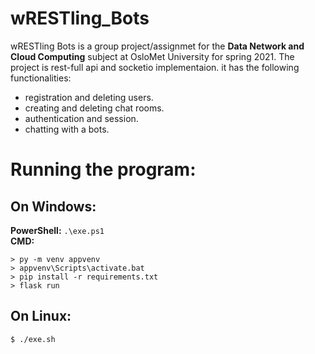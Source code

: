 # wRESTling_Bots
wRESTling Bots is a group project/assignmet for the **Data Network and Cloud Computing** subject at OsloMet University for spring 2021. 
The project is rest-full api and socketio implementaion. it has the following functionalities: 
- registration and deleting users.
- creating and deleting chat rooms.
- authentication and session.
- chatting with a bots.


# Running the program:
## On Windows:

  **PowerShell:** `.\exe.ps1`<br>
  **CMD:** 
  ```
  > py -m venv appvenv
  > appvenv\Scripts\activate.bat
  > pip install -r requirements.txt
  > flask run
  ```

## On Linux:
`$ ./exe.sh`
